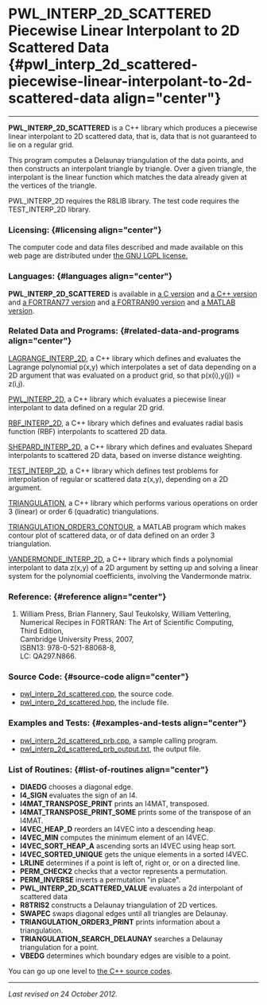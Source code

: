 PWL\_INTERP\_2D\_SCATTERED\
Piecewise Linear Interpolant to 2D Scattered Data {#pwl_interp_2d_scattered-piecewise-linear-interpolant-to-2d-scattered-data align="center"}
=================================================

------------------------------------------------------------------------

**PWL\_INTERP\_2D\_SCATTERED** is a C++ library which produces a
piecewise linear interpolant to 2D scattered data, that is, data that is
not guaranteed to lie on a regular grid.

This program computes a Delaunay triangulation of the data points, and
then constructs an interpolant triangle by triangle. Over a given
triangle, the interpolant is the linear function which matches the data
already given at the vertices of the triangle.

PWL\_INTERP\_2D requires the R8LIB library. The test code requires the
TEST\_INTERP\_2D library.

### Licensing: {#licensing align="center"}

The computer code and data files described and made available on this
web page are distributed under [the GNU LGPL
license.](../../txt/gnu_lgpl.txt)

### Languages: {#languages align="center"}

**PWL\_INTERP\_2D\_SCATTERED** is available in [a C
version](../../c_src/pwl_interp_2d_scattered/pwl_interp_2d_scattered.html)
and [a C++
version](../../cpp_src/pwl_interp_2d_scattered/pwl_interp_2d_scattered.html)
and [a FORTRAN77
version](../../f77_src/pwl_interp_2d_scattered/pwl_interp_2d_scattered.html)
and [a FORTRAN90
version](../../f_src/pwl_interp_2d_scattered/pwl_interp_2d_scattered.html)
and [a MATLAB
version](../../m_src/pwl_interp_2d_scattered/pwl_interp_2d_scattered.html).

### Related Data and Programs: {#related-data-and-programs align="center"}

[LAGRANGE\_INTERP\_2D](../../cpp_src/lagrange_interp_2d/lagrange_interp_2d.html),
a C++ library which defines and evaluates the Lagrange polynomial p(x,y)
which interpolates a set of data depending on a 2D argument that was
evaluated on a product grid, so that p(x(i),y(j)) = z(i,j).

[PWL\_INTERP\_2D](../../cpp_src/pwl_interp_2d/pwl_interp_2d.html), a C++
library which evaluates a piecewise linear interpolant to data defined
on a regular 2D grid.

[RBF\_INTERP\_2D](../../cpp_src/rbf_interp_2d/rbf_interp_2d.html), a C++
library which defines and evaluates radial basis function (RBF)
interpolants to scattered 2D data.

[SHEPARD\_INTERP\_2D](../../cpp_src/shepard_interp_2d/shepard_interp_2d.html),
a C++ library which defines and evaluates Shepard interpolants to
scattered 2D data, based on inverse distance weighting.

[TEST\_INTERP\_2D](../../cpp_src/test_interp_2d/test_interp_2d.html), a
C++ library which defines test problems for interpolation of regular or
scattered data z(x,y), depending on a 2D argument.

[TRIANGULATION](../../cpp_src/triangulation/triangulation.html), a C++
library which performs various operations on order 3 (linear) or order 6
(quadratic) triangulations.

[TRIANGULATION\_ORDER3\_CONTOUR](../../m_src/triangulation_order3_contour/triangulation_order3_contour.html),
a MATLAB program which makes contour plot of scattered data, or of data
defined on an order 3 triangulation.

[VANDERMONDE\_INTERP\_2D](../../cpp_src/vandermonde_interp_2d/vandermonde_interp_2d.html),
a C++ library which finds a polynomial interpolant to data z(x,y) of a
2D argument by setting up and solving a linear system for the polynomial
coefficients, involving the Vandermonde matrix.

### Reference: {#reference align="center"}

1.  William Press, Brian Flannery, Saul Teukolsky, William Vetterling,\
    Numerical Recipes in FORTRAN: The Art of Scientific Computing,\
    Third Edition,\
    Cambridge University Press, 2007,\
    ISBN13: 978-0-521-88068-8,\
    LC: QA297.N866.

### Source Code: {#source-code align="center"}

-   [pwl\_interp\_2d\_scattered.cpp](pwl_interp_2d_scattered.cpp), the
    source code.
-   [pwl\_interp\_2d\_scattered.hpp](pwl_interp_2d_scattered.hpp), the
    include file.

### Examples and Tests: {#examples-and-tests align="center"}

-   [pwl\_interp\_2d\_scattered\_prb.cpp](pwl_interp_2d_scattered_prb.cpp),
    a sample calling program.
-   [pwl\_interp\_2d\_scattered\_prb\_output.txt](pwl_interp_2d_scattered_prb_output.txt),
    the output file.

### List of Routines: {#list-of-routines align="center"}

-   **DIAEDG** chooses a diagonal edge.
-   **I4\_SIGN** evaluates the sign of an I4.
-   **I4MAT\_TRANSPOSE\_PRINT** prints an I4MAT, transposed.
-   **I4MAT\_TRANSPOSE\_PRINT\_SOME** prints some of the transpose of an
    I4MAT.
-   **I4VEC\_HEAP\_D** reorders an I4VEC into a descending heap.
-   **I4VEC\_MIN** computes the minimum element of an I4VEC.
-   **I4VEC\_SORT\_HEAP\_A** ascending sorts an I4VEC using heap sort.
-   **I4VEC\_SORTED\_UNIQUE** gets the unique elements in a sorted
    I4VEC.
-   **LRLINE** determines if a point is left of, right or, or on a
    directed line.
-   **PERM\_CHECK2** checks that a vector represents a permutation.
-   **PERM\_INVERSE** inverts a permutation "in place".
-   **PWL\_INTERP\_2D\_SCATTERED\_VALUE** evaluates a 2d interpolant of
    scattered data
-   **R8TRIS2** constructs a Delaunay triangulation of 2D vertices.
-   **SWAPEC** swaps diagonal edges until all triangles are Delaunay.
-   **TRIANGULATION\_ORDER3\_PRINT** prints information about a
    triangulation.
-   **TRIANGULATION\_SEARCH\_DELAUNAY** searches a Delaunay
    triangulation for a point.
-   **VBEDG** determines which boundary edges are visible to a point.

You can go up one level to [the C++ source codes](../cpp_src.html).

------------------------------------------------------------------------

*Last revised on 24 October 2012.*
